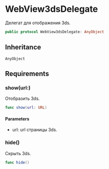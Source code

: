 # WebView3dsDelegate

Делегат для отображения 3ds.

``` swift
public protocol WebView3dsDelegate: AnyObject 
```

## Inheritance

`AnyObject`

## Requirements

### show(url:​)

Отобразить 3ds.

``` swift
func show(url: URL)
```

#### Parameters

  - url: url страницы 3ds.

### hide()

Скрыть 3ds.

``` swift
func hide()
```
